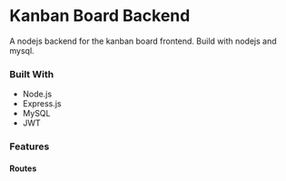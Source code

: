 # Kanban Board Backend

A nodejs backend for the kanban board frontend. Build with nodejs and mysql.

###

### Built With

- Node.js
- Express.js
- MySQL
- JWT

### Features

#### Routes
